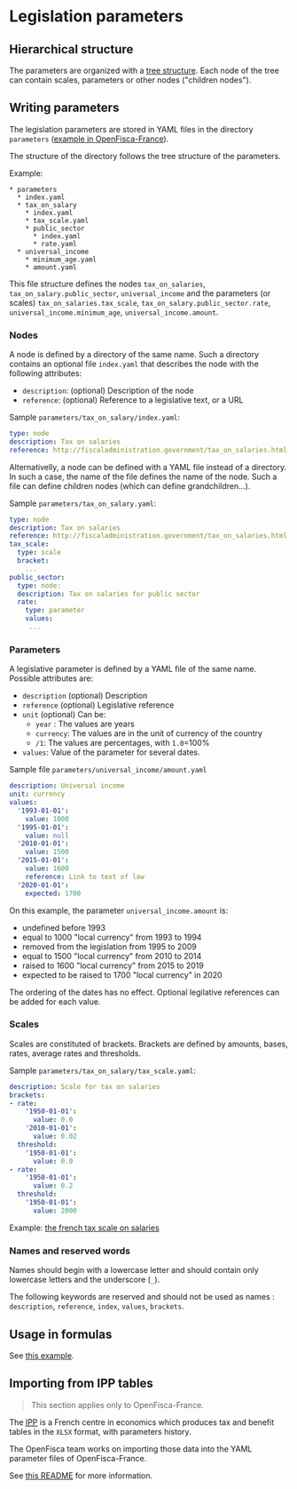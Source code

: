 # Legislation parameters


## Hierarchical structure

The parameters are organized with a [tree structure](https://en.wikipedia.org/wiki/Tree_structure). Each node of the tree can contain scales, parameters or other nodes ("children nodes").


## Writing parameters

The legislation parameters are stored in YAML files in the directory `parameters` ([example in OpenFisca-France](https://github.com/openfisca/openfisca-france/blob/master/openfisca_france/parameters)).

The structure of the directory follows the tree structure of the parameters.

Example:
```
* parameters
  * index.yaml
  * tax_on_salary
    * index.yaml
    * tax_scale.yaml
    * public_sector
      * index.yaml
      * rate.yaml
  * universal_income
    * minimum_age.yaml
    * amount.yaml
```
This file structure defines the nodes `tax_on_salaries`, `tax_on_salary.public_sector`, `universal_income` and the parameters (or scales) `tax_on_salaries.tax_scale`, `tax_on_salary.public_sector.rate`, `universal_income.minimum_age`, `universal_income.amount`.

### Nodes

A node is defined by a directory of the same name. Such a directory contains an optional file `index.yaml` that describes the node with the following attributes:
* `description`: (optional) Description of the node
* `reference`: (optional) Reference to a legislative text, or a URL

Sample `parameters/tax_on_salary/index.yaml`:
```yaml 
type: node
description: Tax on salaries
reference: http://fiscaladministration.government/tax_on_salaries.html
```

Alternativelly, a node can be defined with a YAML file instead of a directory. In such a case, the name of the file defines the name of the node. Such a file can define children nodes (which can define grandchildren...).

Sample `parameters/tax_on_salary.yaml`:
```yaml
type: node
description: Tax on salaries
reference: http://fiscaladministration.government/tax_on_salaries.html
tax_scale:
  type: scale
  bracket:
    ...
public_sector:
  type: node:
  description: Tax on salaries for public sector
  rate:
    type: parameter
    values:
     ...
```

### Parameters

A legislative parameter is defined by a YAML file of the same name. Possible attributes are:
* `description` (optional) Description
* `reference` (optional) Legislative reference
* `unit` (optional) Can be:
  - `year` : The values are years
  - `currency`: The values are in the unit of currency of the country
  - `/1`: The values are percentages, with `1.0`=100%
* `values`: Value of the parameter for several dates.

Sample file `parameters/universal_income/amount.yaml`
```yaml
description: Universal income
unit: currency
values:
  '1993-01-01':
    value: 1000
  '1995-01-01':
    value: null
  '2010-01-01':
    value: 1500
  '2015-01-01':
    value: 1600
    reference: Link to text of law
  '2020-01-01':
    expected: 1700
```

On this example, the parameter `universal_income.amount` is:
* undefined before 1993
* equal to 1000 "local currency" from 1993 to 1994
* removed from the legislation from 1995 to 2009
* equal to 1500 "local currency" from 2010 to 2014
* raised to 1600 "local currency" from 2015 to 2019
* expected to be raised to 1700 "local currency" in 2020

The ordering of the dates has no effect. Optional legilative references can be added for each value.

### Scales

Scales are constituted of brackets. Brackets are defined by amounts, bases, rates, average rates and thresholds.

Sample `parameters/tax_on_salary/tax_scale.yaml`:
```yaml
description: Scale for tax on salaries
brackets:
- rate:
    '1950-01-01':
      value: 0.0
    '2010-01-01':
      value: 0.02
  threshold:
    '1950-01-01':
      value: 0.0
- rate:
    '1950-01-01':
      value: 0.2
  threshold:
    '1950-01-01':
      value: 2000
```

Example: [the french tax scale on salaries](https://legislation.openfisca.fr/parameters/impot_revenu.bareme)


### Names and reserved words

Names should begin with a lowercase letter and should contain only lowercase letters and the underscore (`_`).

The following keywords are reserved and should not be used as names : `description`, `reference`, `index`, `values`, `brackets`.

## Usage in formulas

See [this example](./10_basic_example.md#example-with-legislation-parameters).


## Importing from IPP tables

> This section applies only to OpenFisca-France.

The [<abbr title="Institut des politiques publiques">IPP</abbr>](http://www.ipp.eu/) is a French centre in economics which produces tax and benefit tables in the `XLSX` format, with parameters history.

The OpenFisca team works on importing those data into the YAML parameter files of OpenFisca-France.

See [this README](https://github.com/openfisca/openfisca-france/tree/master/openfisca_france/scripts/parameters/baremes_ipp) for more information.
